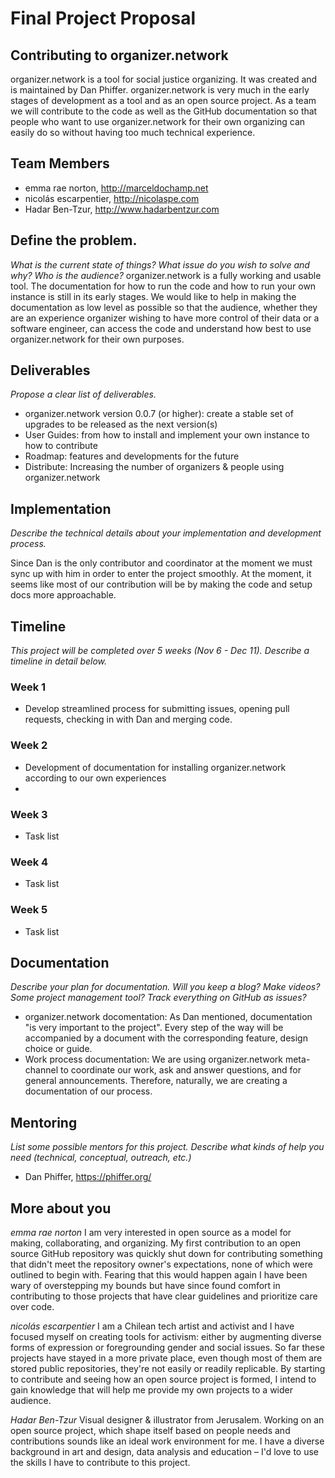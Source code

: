 # Final Project Proposal 

## Contributing to organizer.network
organizer.network is a tool for social justice organizing. It was created and is maintained by Dan Phiffer. organizer.network is very much in the early stages of development as a tool and as an open source project. As a team we will contribute to the code as well as the GitHub documentation so that people who want to use organizer.network for their own organizing can easily do so without having too much technical experience.

## Team Members
- emma rae norton, http://marceldochamp.net
- nicolás escarpentier, http://nicolaspe.com
- Hadar Ben-Tzur, http://www.hadarbentzur.com

## Define the problem. 
*What is the current state of things? What issue do you wish to solve and why? Who is the audience?*
organizer.network is a fully working and usable tool. The documentation for how to run the code and how to run your own instance is still in its early stages. We would like to help in making the documentation as low level as possible so that the audience, whether they are an experience organizer wishing to have more control of their data or a software engineer, can access the code and understand how best to use organizer.network for their own purposes.

## Deliverables
*Propose a clear list of deliverables.*
- organizer.network version 0.0.7 (or higher): create a stable set of upgrades to be released as the next version(s)
- User Guides: from how to install and implement your own instance to how to contribute
- Roadmap: features and developments for the future
- Distribute: Increasing the number of organizers & people using organizer.network

## Implementation
*Describe the technical details about your implementation and development process.*

Since Dan is the only contributor and coordinator at the moment we must sync up with him in order to enter the project smoothly. At the moment, it seems like most of our contribution will be by making the code and setup docs more approachable.

## Timeline
*This project will be completed over 5 weeks (Nov 6 - Dec 11). Describe a timeline in detail below.*

### Week 1
* Develop streamlined process for submitting issues, opening pull requests, checking in with Dan and merging code.

### Week 2
* Development of documentation for installing organizer.network according to our own experiences
* 

### Week 3
* Task list

### Week 4
* Task list

### Week 5
* Task list

## Documentation
*Describe your plan for documentation. Will you keep a blog? Make videos? Some project management tool? Track everything on GitHub as issues?*
- organizer.network docomentation: As Dan mentioned, documentation "is very important to the project". Every step of the way will be accompanied by a document with the corresponding feature, design choice or guide.
- Work process documentation: We are using organizer.network meta-channel to coordinate our work, ask and answer questions, and for general announcements. Therefore, naturally, we are creating a documentation of our process.

## Mentoring
*List some possible mentors for this project. Describe what kinds of help you need (technical, conceptual, outreach, etc.)*
- Dan Phiffer, https://phiffer.org/

## More about you
*emma rae norton*
I am very interested in open source as a model for making, collaborating, and organizing. My first contribution to an open source GitHub repository was quickly shut down for contributing something that didn't meet the repository owner's expectations, none of which were outlined to begin with. Fearing that this would happen again I have been wary of overstepping my bounds but have since found comfort in contributing to those projects that have clear guidelines and prioritize care over code.

*nicolás escarpentier*
I am a Chilean tech artist and activist and I have focused myself on creating tools for activism: either by augmenting diverse forms of expression or foregrounding gender and social issues. So far these projects have stayed in a more private place, even though most of them are stored public repositories, they're not easily or readily replicable. By starting to contribute and seeing how an open source project is formed, I intend to gain knowledge that will help me provide my own projects to a wider audience.

*Hadar Ben-Tzur*
Visual designer & illustrator from Jerusalem. Working on an open source project, which shape itself based on people needs and contributions sounds like an ideal work environment for me. I have a diverse background in art and design, data analysis and education – I'd love to use the skills I have to contribute to this project.
